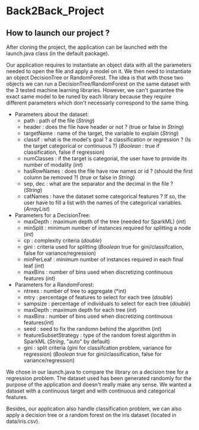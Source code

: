 # Back2Back_Project

## How to launch our project ? 

After cloning the project, the application can be launched with the launch.java class (in the default package). 

Our application requires to instantiate an object data with all the parameters needed to open the file and apply a model on it. 
We then need to instantiate an object DecisionTree or RandomForest. The idea is that with those two objects we can run a DecisionTree/RandomForest on the same dataset with the 3 tested machine learning libraries. However, we can't guarantee the exact same model to be runed by each library because they require different parameters which don't necessarly correspond to the same thing.

* Parameters about the dataset: 
    * path : path of the file  (*String*)
    * header : does the file have header or not ? (true or false in *String*)
    * targetName : name of the target, the variable to explain (*String*)
    * classif : what is the model's goal ? a classification or regression ? (Is the target categorical or continuous ?) (*Boolean* : true if classification, false if regression)
    * numClasses : if the target is categorial, the user have to provide its number of modality (*int*)
    * hasRowNames : does the file have row names or id ? (should the first column be removed ?) (true or false in *String*)
    * sep, dec : what are the separator and the decimal in the file ? (*String*) 
    * catNames : have the dataset some categorical features ? If so, the user have to fill a list with the names of the categorical variables. (*ArrayList<String>*)
 * Parameters for a DecisionTree:
     * maxDepth : maximum depth of the tree (needed for SparkML) (*int*)
     * minSplit : minimum number of instances required for splitting a node (*int*)
     * cp : complexity criteria (*double*)
     * gini : criteria used for splitting (*Boolean* true for gini/classifcation, false for variance/regression)
     * minPerLeaf : minimum number of instances required in each final leaf (*int*)
     * maxBins : number of bins used when discretizing continuous features (*int*)
  * Parameters for a RandomForest:
     * ntrees : number of tree to aggregate (*int)
     * mtry : percentage of features to select for each tree (*double*)
     * sampsize : percentage of individuals to select for each tree (*double*)
     * maxDepth : maximum depth for each tree (*int*)
     * maxBins : number of bins used when discretizing continuous features(*int*)
     * seed : seed to fix the randomn behind the algorithm (*int*)
     * featureSubsetStrategy : type of the random forest algorithm in SparkML (*String*, "auto" by default)
     * gini : split criteria (gini for classifcation problem, variance for regression) (*Boolean* true for gini/classification, false for variance/regression)
   
We chose in our launch.java to compare the library on a decision tree for a regression problem. 
The dataset used has been generated randomly for the purpose of the application and doesn't really make any sense. We wanted a dataset with a continuous target and with continuous and categorical features. 

Besides, our application also handle classification problem, we can also apply a decision tree or a random forest on the iris dataset (located in data/iris.csv). 
